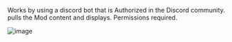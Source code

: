 Works by using a discord bot that is Authorized in the Discord community.
pulls the Mod content and displays.
Permissions required.

![image](https://github.com/user-attachments/assets/4eda8034-df9e-476f-ad9c-2168fc67bde1)
